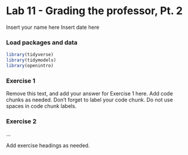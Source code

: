 Lab 11 - Grading the professor, Pt. 2
================
Insert your name here
Insert date here

### Load packages and data

``` r
library(tidyverse) 
library(tidymodels)
library(openintro)
```

### Exercise 1

Remove this text, and add your answer for Exercise 1 here. Add code
chunks as needed. Don’t forget to label your code chunk. Do not use
spaces in code chunk labels.

### Exercise 2

…

Add exercise headings as needed.
